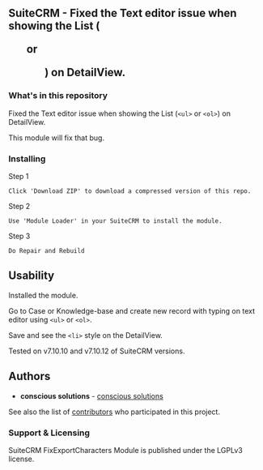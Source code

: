 ## SuiteCRM - Fixed the Text editor issue when showing the List (<ul> or <ol>) on DetailView.

### What's in this repository 

Fixed the Text editor issue when showing the List (`<ul>` or `<ol>`) on DetailView.

This module will fix that bug.

### Installing

Step 1

```
Click 'Download ZIP' to download a compressed version of this repo.
```

Step 2

```
Use 'Module Loader' in your SuiteCRM to install the module.
```

Step 3

```
Do Repair and Rebuild
```

## Usability

Installed the module.

Go to Case or Knowledge-base and create new record with typing on text editor using `<ul>` or `<ol>`.

Save and see the `<li>` style on the DetailView.

Tested on v7.10.10 and v7.10.12 of SuiteCRM versions.

## Authors

* **conscious solutions** - [conscious solutions](https://www.conscious.co.uk/)

See also the list of [contributors](https://github.com/Ruvin/FixExportCharacters/graphs/contributors) who participated in this project.

### Support & Licensing 

SuiteCRM FixExportCharacters Module is published under the LGPLv3 license.

